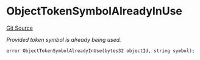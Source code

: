 # ObjectTokenSymbolAlreadyInUse
[Git Source](https://github.com/nayms/contracts-v3/blob/0aa70a4d39a9875c02cd43cc38c09012f52d800e/src/shared/CustomErrors.sol)

*Provided token symbol is already being used.*


```solidity
error ObjectTokenSymbolAlreadyInUse(bytes32 objectId, string symbol);
```

